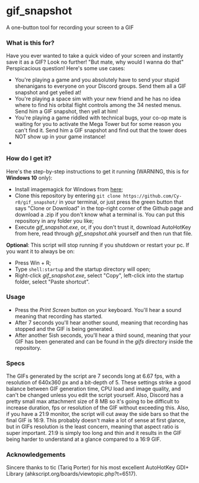 # gif_snapshot
A one-button tool for recording your screen to a GIF

### What is this for?
Have you ever wanted to take a quick video of your screen and instantly save it as a GIF? Look no further!
"But mate, why would I wanna do that"
Perspicacious question! Here's some use cases:
- You're playing a game and you absolutely have to send your stupid shenanigans to everyone on your Discord groups. Send them all a GIF snapshot and get yelled at!
- You're playing a space sim with your new friend and he has no idea where to find his orbital flight controls among the 34 nested menus. Send him a GIF snapshot, then yell at him!
- You're playing a game riddled with technical bugs, your co-op mate is waiting for you to activate the Mega Tower but for some reason you can't find it. Send him a GIF snapshot and find out that the tower does NOT show up in your game instance!
- 

### How do I get it?
Here's the step-by-step instructions to get it running (WARNING, this is for **Windows 10** only):

- Install imagemagick for Windows from [here](https://imagemagick.org/script/download.php#windows);
- Clone this repository by entering `git clone https://github.com/Cy-r0/gif_snapshot/` in your terminal, or just press the green button that says "Clone or Download" in the top-right corner of the Github page and download a .zip if you don't know what a terminal is. You can put this repository in any folder you like;
- Execute *gif_snapshot.exe*, or, if you don't trust it, download AutoHotKey from here, read through *gif_snapshot.ahk* yourself and then run that file.

**Optional**:
This script will stop running if you shutdown or restart your pc. If you want it to always be on:
- Press Win + R;
- Type `shell:startup` and the startup directory will open;
- Right-click *gif_snapshot.exe*, select "Copy", left-click into the startup folder, select "Paste shortcut".

### Usage
- Press the *Print Screen* button on your keyboard. You'll hear a sound meaning that recording has started.
- After 7 seconds you'll hear another sound, meaning that recording has stopped and the GIF is being generated.
- After another 5ish seconds, you'll hear a third sound, meaning that your GIF has been generated and can be found in the *gifs* directory inside the repository.

### Specs
The GIFs generated by the script are 7 seconds long at 6.67 fps, with a resolution of 640x360 px and a bit-depth of 5. These settings strike a good balance between GIF generation time, CPU load and image quality, and can't be changed unless you edit the script yourself. Also, Discord has a pretty small max attachment size of 8 MB so it's going to be difficult to increase duration, fps or resolution of the GIF without exceeding this.
Also, if you have a 21:9 monitor, the script will cut away the side bars so that the final GIF is 16:9. This probably doesn't make a lot of sense at first glance, but in GIFs resolution is the least concern, meaning that aspect ratio is super important. 21:9 is simply too long and thin and it results in the GIF being harder to understand at a glance compared to a 16:9 GIF.

### Acknowledgements
Sincere thanks to tic (Tariq Porter) for his most excellent AutoHotKey GDI+ Library (ahkscript.org/boards/viewtopic.php?t=6517).
